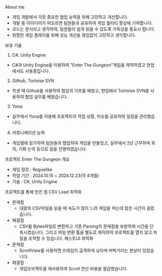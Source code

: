 About me
- 게임 개발에서 가장 중요한 협업 능력을 위해 고민하고 개선합니다.
- 개발 중 아이디어가 떠오르면 팀원들과 공유하여 게임 퀄리티 향상에 기여합니다.
- 코드는 문서라고 생각하여, 팀원들이 쉽게 읽을 수 있도록 가독성을 중요시 합니다.
- 원할한 게임 플레이를 위해 성능 개선을 끊임없이 고민하고 생각합니다.

보유 기술
1. C#, Unity Engine
- C#과 Unity Engine을 이용하여 "Enter The Gungeon"게임을 제작하였고 현업에서도 사용중입니다.
2. Github, Tortoise SVN
- 학생 때 Github를 사용하여 협업의 기초를 배웠고, 현업에서 Toirtoise SVN을 사용하여 협업 실무를 배웠습니다.
3. Yona
- 실무에서 Yona를 이용해 프로젝트의 작업 상황, 이슈를 공유하여 일정을 관리했습니다. 
4. 커뮤니케이션 능력
- 게임잼에 참가하여 팀원들과 협업하여 게임을 만들었고, 실무에서 2년 근무하며 회의, 기획 논의 등으로 일을 진행하였습니다.

프로젝트
Enter The Gungeon
개요
- 게임 장르 : Roguelike
- 작업 기간 : 2024.10.15 ~ 2024.12.23(약 4개월)
- 기술 : C#, Unity Engine

프로젝트를 통해 얻은 점
CSV Load 최적화
- 문제점
  - 대량의 CSV파일을 읽을 때 속도가 많이 느려 게임을 켜는데 많은 시간이 걸렸습니다.
- 해결점
  - CSV를 Bytes파일로 변환하고 기존 Parsing의 문제점을 보완하여 시간을 단축시켰습니다. 그리고 파일 변환 툴을 별도로 제작하여 프로젝트를 열지 않고 파일을 조작할 수 있습니다.
퀘스트UI 최적화
- 문제점
  - ScrollView를 사용하면 프레임이 급격하게 낮아져 버벅거리는 현상이 있었습니다.
- 해결점
  - 게임오브젝트를 재사용하여 Scroll 연산 비용을 절감했습니다.
